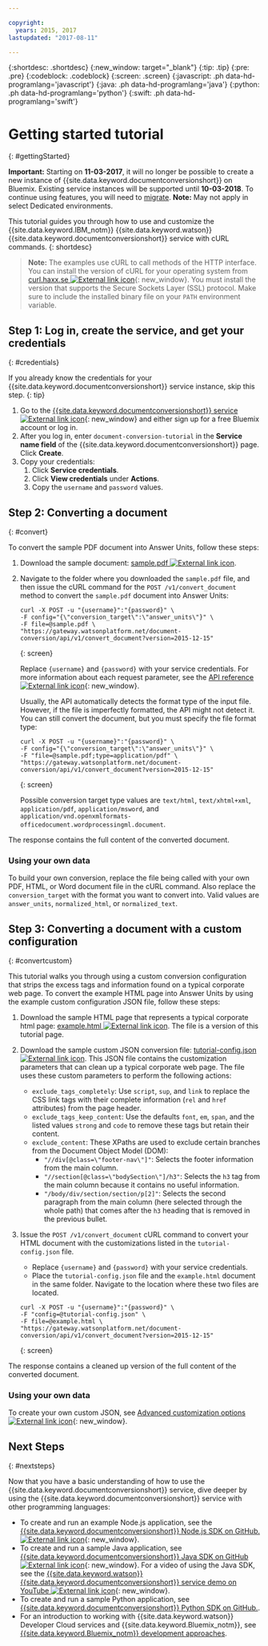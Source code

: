 ```yaml
---

copyright:
  years: 2015, 2017
lastupdated: "2017-08-11"

---
```


{:shortdesc: .shortdesc}
{:new_window: target="_blank"}
{:tip: .tip}
{:pre: .pre}
{:codeblock: .codeblock}
{:screen: .screen}
{:javascript: .ph data-hd-programlang='javascript'}
{:java: .ph data-hd-programlang='java'}
{:python: .ph data-hd-programlang='python'}
{:swift: .ph data-hd-programlang='swift'}

# Getting started tutorial
{: #gettingStarted}

**Important:** Starting on **11-03-2017**, it will no longer be possible to create a new instance of {{site.data.keyword.documentconversionshort}} on Bluemix. Existing service instances will be supported until **10-03-2018**. To continue using features, you will need to [migrate](/docs/services/discovery/migrate-dcs-rr.html).  **Note:** May not apply in select Dedicated environments.

This tutorial guides you through how to use and customize the {{site.data.keyword.IBM_notm}} {{site.data.keyword.watson}} {{site.data.keyword.documentconversionshort}} service with cURL commands.
{: shortdesc}

> **Note:** The examples use cURL to call methods of the HTTP interface. You can install the version of cURL for your operating system from [curl.haxx.se ![External link icon](../../icons/launch-glyph.svg "External link icon")](https://curl.haxx.se/){: new_window}. You must install the version that supports the Secure Sockets Layer (SSL) protocol. Make sure to include the installed binary file on your `PATH` environment variable.

## Step 1: Log in, create the service, and get your credentials
{: #credentials}

If you already know the credentials for your {{site.data.keyword.documentconversionshort}} service instance, skip this step.
{: tip}

1.  Go to the [{{site.data.keyword.documentconversionshort}} service ![External link icon](../../icons/launch-glyph.svg "External link icon")](https://console.bluemix.net/catalog/services/document-conversion/){: new_window} and either sign up for a free Bluemix account or log in.
1.  After you log in, enter `document-conversion-tutorial` in the **Service name field** of the {{site.data.keyword.documentconversionshort}} page. Click **Create**.
1.  Copy your credentials:
    1.  Click **Service credentials**.
    1.  Click **View credentials** under **Actions**.
    1.  Copy the `username` and `password` values.

## Step 2: Converting a document
{: #convert}

To convert the sample PDF document into Answer Units, follow these steps:

1.  Download the sample document: <a target="_blank" href="https://watson-developer-cloud.github.io/doc-tutorial-downloads/document-conversion/sample.pdf" download>sample.pdf <img src="../../icons/launch-glyph.svg" alt="External link icon" title="External link icon" class="style-scope doc-content"></a>.
1.  Navigate to the folder where you downloaded the `sample.pdf` file, and then issue the cURL command for the `POST /v1/convert_document` method to convert the `sample.pdf` document into Answer Units:

    ```
    curl -X POST -u "{username}":"{password}" \
    -F config="{\"conversion_target\":\"answer_units\"}" \
    -F file=@sample.pdf \
    "https://gateway.watsonplatform.net/document-conversion/api/v1/convert_document?version=2015-12-15"
    ```
    {: screen}

    Replace `{username}` and `{password}` with your service credentials. For more information about each request parameter, see the [API reference ![External link icon](../../icons/launch-glyph.svg "External link icon")](https://www.ibm.com/watson/developercloud/document-conversion/api/v1/){: new_window}.

    Usually, the API automatically detects the format type of the input file. However, if the file is imperfectly formatted, the API might not detect it. You can still convert the document, but you must specify the file format type:

    ```
    curl -X POST -u "{username}":"{password}" \
    -F config="{\"conversion_target\":\"answer_units\"}" \
    -F "file=@sample.pdf;type=application/pdf" \
    "https://gateway.watsonplatform.net/document-conversion/api/v1/convert_document?version=2015-12-15"
    ```
    {: screen}

    Possible conversion target type values are `text/html`, `text/xhtml+xml`, `application/pdf`, `application/msword`, and `application/vnd.openxmlformats-officedocument.wordprocessingml.document`.

The response contains the full content of the converted document.

### Using your own data

To build your own conversion, replace the file being called with your own PDF, HTML, or Word document file in the cURL command. Also replace the `conversion_target` with the format you want to convert into. Valid values are `answer_units`, `normalized_html`, or `normalized_text`.

## Step 3: Converting a document with a custom configuration
{: #convertcustom}

This tutorial walks you through using a custom conversion configuration that strips the excess tags and information found on a typical corporate web page. To convert the example HTML page into Answer Units by using the example custom configuration JSON file, follow these steps:

1.  Download the sample HTML page that represents a typical corporate html page: <a target="_blank" href="https://watson-developer-cloud.github.io/doc-tutorial-downloads/document-conversion/example.html" download>example.html <img src="../../icons/launch-glyph.svg" alt="External link icon" title="External link icon" class="style-scope doc-content"></a>. The file is a version of this tutorial page.
1.  Download the sample custom JSON conversion file: <a target="_blank" href="https://watson-developer-cloud.github.io/doc-tutorial-downloads/document-conversion/tutorial-config.json" download>tutorial-config.json <img src="../../icons/launch-glyph.svg" alt="External link icon" title="External link icon" class="style-scope doc-content"></a>. This JSON file contains the customization parameters that can clean up a typical corporate web page. The file uses these custom parameters to perform the following actions:
    -   `exclude_tags_completely`: Use `script`, `sup`, and `link` to replace the CSS link tags with their complete information (`rel` and `href` attributes) from the page header.
    -   `exclude_tags_keep_content`: Use the defaults `font`, `em`, `span`, and the listed values `strong` and `code` to remove these tags but retain their content.
    -   `exclude_content`: These XPaths are used to exclude certain branches from the Document Object Model (DOM):
        -   `"//div[@class=\"footer-nav\"]"`: Selects the footer information from the main column.
        -   `"//section[@class=\"bodySection\"]/h3"`: Selects the `h3` tag from the main column because it contains no useful information.
        -   `"/body/div/section/section/p[2]"`: Selects the second paragraph from the main column (here selected through the whole path) that comes after the `h3` heading that is removed in the previous bullet.
1.  Issue the `POST /v1/convert_document` cURL command to convert your HTML document with the customizations listed in the `tutorial-config.json` file.
    -   Replace `{username}` and `{password}` with your service credentials.
    -   Place the `tutorial-config.json` file and the `example.html` document in the same folder. Navigate to the location where these two files are located.

    ```
    curl -X POST -u "{username}":"{password}" \
    -F "config=@tutorial-config.json" \
    -F file=@example.html \
    "https://gateway.watsonplatform.net/document-conversion/api/v1/convert_document?version=2015-12-15"
    ```
    {: screen}

The response contains a cleaned up version of the full content of the converted document.

### Using your own data

To create your own custom JSON, see [Advanced customization options ![External link icon](../../icons/launch-glyph.svg "External link icon")](customizing.html){: new_window}.

## Next Steps
{: #nextsteps}

Now that you have a basic understanding of how to use the {{site.data.keyword.documentconversionshort}} service, dive deeper by using the {{site.data.keyword.documentconversionshort}} service with other programming languages:

-   To create and run an example Node.js application, see the [{{site.data.keyword.documentconversionshort}} Node.js SDK on GitHub. ![External link icon](../../icons/launch-glyph.svg "External link icon")](https://github.com/watson-developer-cloud/node-sdk/){: new_window}.
-   To create and run a sample Java application, see [{{site.data.keyword.documentconversionshort}} Java SDK on GitHub ![External link icon](../../icons/launch-glyph.svg "External link icon")](https://github.com/watson-developer-cloud/java-sdk/){: new_window}. For a video of using the Java SDK, see the [{{site.data.keyword.watson}} {{site.data.keyword.documentconversionshort}} service demo on YouTube ![External link icon](../../icons/launch-glyph.svg "External link icon")](https://www.youtube.com/watch?v=4yWyPSXRhHI){: new_window}.
-   To create and run a sample Python application, see [{{site.data.keyword.documentconversionshort}} Python SDK on GitHub.](https://github.com/watson-developer-cloud/python-sdk).
-   For an introduction to working with {{site.data.keyword.watson}} Developer Cloud services and {{site.data.keyword.Bluemix_notm}}, see [{{site.data.keyword.Bluemix_notm}} development approaches](../common/getting-started-bluemix.html).
